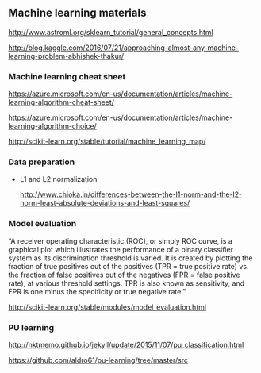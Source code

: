 ## Machine learning materials

  http://www.astroml.org/sklearn_tutorial/general_concepts.html
  
  http://blog.kaggle.com/2016/07/21/approaching-almost-any-machine-learning-problem-abhishek-thakur/

### Machine learning cheat sheet

  https://azure.microsoft.com/en-us/documentation/articles/machine-learning-algorithm-cheat-sheet/
  
  https://azure.microsoft.com/en-us/documentation/articles/machine-learning-algorithm-choice/
  
  http://scikit-learn.org/stable/tutorial/machine_learning_map/

### Data preparation

- L1 and L2 normalization

  http://www.chioka.in/differences-between-the-l1-norm-and-the-l2-norm-least-absolute-deviations-and-least-squares/

### Model evaluation

“A receiver operating characteristic (ROC), or simply ROC curve, is a graphical plot which illustrates the performance of a binary classifier system as its discrimination threshold is varied. It is created by plotting the fraction of true positives out of the positives (TPR = true positive rate) vs. the fraction of false positives out of the negatives (FPR = false positive rate), at various threshold settings. TPR is also known as sensitivity, and FPR is one minus the specificity or true negative rate.”

  http://scikit-learn.org/stable/modules/model_evaluation.html

### PU learning

  http://nktmemo.github.io/jekyll/update/2015/11/07/pu_classification.html

  https://github.com/aldro61/pu-learning/tree/master/src



